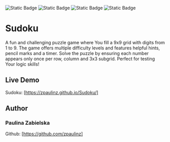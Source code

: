 ![Static Badge](https://img.shields.io/badge/JAVASCRIPT-brightgreen?style=for-the-badge&color=%23FFD700)
![Static Badge](https://img.shields.io/badge/CSS-brightgreen?style=for-the-badge&color=%236600FF)
![Static Badge](https://img.shields.io/badge/Bootstrap-brightgreen?style=for-the-badge&color=rgb(115%2C%2044%2C%20189))
![Static Badge](https://img.shields.io/badge/HTML-brightgreen?style=for-the-badge&color=%23FF0033)

# Sudoku
A fun and challenging puzzle game where You fill a 9x9 grid with digits from 1 to 9. The game offers multiple difficulty levels and features helpful hints, pencil marks and a timer. Solve the puzzle by ensuring each number appears only once per row, column and 3x3 subgrid. Perfect for testing Your logic skills!

## Live Demo
Sudoku: [https://zpaulinz.github.io/Sudoku/]

## Author
### Paulina Zabielska 
Github: [https://github.com/zpaulinz]
